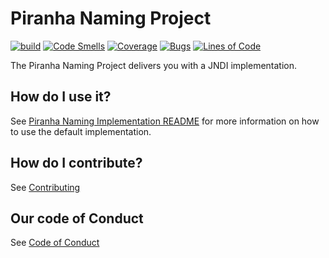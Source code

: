
# Piranha Naming Project

[![build](https://github.com/piranhacloud/piranha-naming/actions/workflows/build.yml/badge.svg)](https://github.com/piranhacloud/piranha-naming/actions/workflows/build.yml)
[![Code Smells](https://sonarcloud.io/api/project_badges/measure?project=piranhacloud_piranha-naming&metric=code_smells)](https://sonarcloud.io/summary/new_code?id=piranhacloud_piranha-naming)
[![Coverage](https://sonarcloud.io/api/project_badges/measure?project=piranhacloud_piranha-naming&metric=coverage)](https://sonarcloud.io/summary/new_code?id=piranhacloud_piranha-naming)
[![Bugs](https://sonarcloud.io/api/project_badges/measure?project=piranhacloud_piranha-naming&metric=bugs)](https://sonarcloud.io/summary/new_code?id=piranhacloud_piranha-naming)
[![Lines of Code](https://sonarcloud.io/api/project_badges/measure?project=piranhacloud_piranha-naming&metric=ncloc)](https://sonarcloud.io/summary/new_code?id=piranhacloud_piranha-naming)

The Piranha Naming Project delivers you with a JNDI implementation.

## How do I use it?

See [Piranha Naming Implementation README](impl/README.md) for more 
information on how to use the default implementation.

## How do I contribute?

See [Contributing](CONTRIBUTING.md)

## Our code of Conduct

See [Code of Conduct](CODE_OF_CONDUCT.md)
